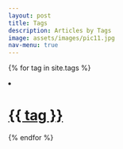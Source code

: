 ```yaml
---
layout: post
title: Tags
description: Articles by Tags
image: assets/images/pic11.jpg
nav-menu: true
---
```


{% for tag in site.tags %}
<li><a href="{{ site.url }}/{{ tag }}"><h1>{{ tag }}</h1></a></li>
{% endfor %}